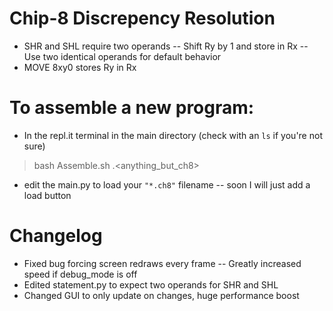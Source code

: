 # Chip-8 Discrepency Resolution
- SHR and SHL require two operands
-- Shift Ry by 1 and store in Rx
-- Use two identical operands for default behavior
- MOVE 8xy0 stores Ry in Rx

# To assemble a new program:
- In the repl.it terminal in the main directory (check with an `ls` if you're not sure)
> bash Assemble.sh <yourProgram>.<anything_but_ch8> 

- edit the main.py to load your `"*.ch8"` filename
-- soon I will just add a load button

# Changelog
- Fixed bug forcing screen redraws every frame
-- Greatly increased speed if debug_mode is off
- Edited statement.py to expect two operands for SHR and SHL
- Changed GUI to only update on changes, huge performance boost